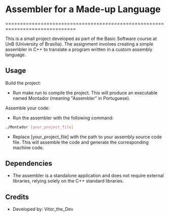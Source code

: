 # Assembler for a Made-up Language #
==============================================================================

This is a small project developed as part of the Basic Software course at UnB (University of Brasília). The assignment involves creating a simple assembler in C++ to translate a program written in a custom assembly language.

## Usage
Build the project:

- Run make run to compile the project. This will produce an executable named Montador (meaning "Assembler" in Portuguese).

Assemble your code:
- Run the assembler with the following command:

```bash
./Montador [your_project_file]

```
- Replace [your_project_file] with the path to your assembly source code file. This will assemble the code and generate the corresponding machine code.

## Dependencies

- The assembler is a standalone application and does not require external libraries, relying solely on the C++ standard libraries.

## Credits

- Developed by: Vitor_the_Dev